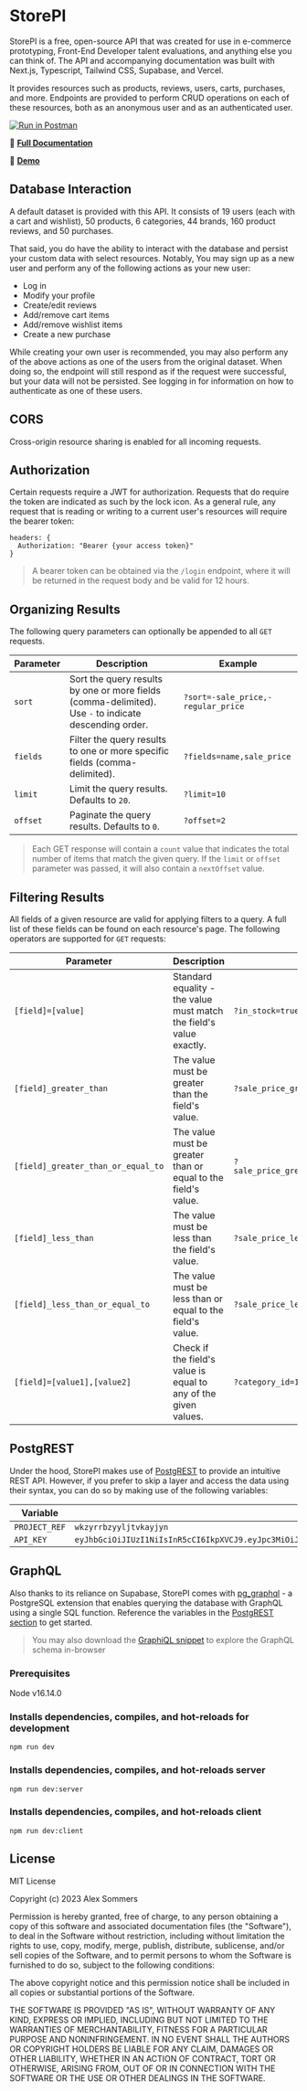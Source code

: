 # StorePI

StorePI is a free, open-source API that was created for use in e-commerce prototyping, Front-End Developer talent evaluations, and anything else you can think of. The API and accompanying documentation was built with Next.js, Typescript, Tailwind CSS, Supabase, and Vercel.

It provides resources such as products, reviews, users, carts, purchases, and more. Endpoints are provided to perform CRUD operations on each of these resources, both as an anonymous user and as an authenticated user.

[![Run in Postman](https://run.pstmn.io/button.svg)](https://app.getpostman.com/run-collection/12907395-876b1330-5f7c-4897-ab79-0603acc76801?action=collection%2Ffork&collection-url=entityId%3D12907395-876b1330-5f7c-4897-ab79-0603acc76801%26entityType%3Dcollection%26workspaceId%3D526243f7-f864-4c95-a9d4-92825249cad6#?env%5BProd%3A%20StorePI%5D=W3sia2V5IjoiVVJMIiwidmFsdWUiOiJodHRwczovL3N0b3JlcGkuaGVyb2t1YXBwLmNvbSIsImVuYWJsZWQiOnRydWUsInR5cGUiOiJkZWZhdWx0In0seyJrZXkiOiJwYXNzd29yZCIsInZhbHVlIjoicGFzc3dvcmQiLCJlbmFibGVkIjp0cnVlLCJ0eXBlIjoiZGVmYXVsdCJ9LHsia2V5Ijoiand0IiwidmFsdWUiOiIiLCJlbmFibGVkIjp0cnVlLCJ0eXBlIjoiYW55In1d)

🔗 **[Full Documentation](https://storepi.vercel.app)**

🔗 **[Demo](https://demo-storepi.netlify.app/)**

## Database Interaction

A default dataset is provided with this API. It consists of 19 users (each with a cart and wishlist), 50 products, 6 categories, 44 brands, 160 product reviews, and 50 purchases.

That said, you do have the ability to interact with the database and persist your custom data with select resources. Notably, You may sign up as a new user and perform any of the following actions as your new user:

- Log in
- Modify your profile
- Create/edit reviews
- Add/remove cart items
- Add/remove wishlist items
- Create a new purchase

While creating your own user is recommended, you may also perform any of the above actions as one of the users from the original dataset. When doing so, the endpoint will still respond as if the request were successful, but your data will not be persisted. See logging in for information on how to authenticate as one of these users.

## CORS

Cross-origin resource sharing is enabled for all incoming requests.

## Authorization

Certain requests require a JWT for authorization. Requests that do require the token are indicated as such by the lock icon. As a general rule, any request that is reading or writing to a current user's resources will require the bearer token:

```
headers: {
  Authorization: "Bearer {your access token}"
}
```

> A bearer token can be obtained via the `/login` endpoint, where it will be returned in the request body and be valid for 12 hours.

## Organizing Results

The following query parameters can optionally be appended to all `GET` requests.

| Parameter | Description                                                                                           | Example                            |
| --------- | ----------------------------------------------------------------------------------------------------- | ---------------------------------- |
| `sort`    | Sort the query results by one or more fields (comma-delimited). Use `-` to indicate descending order. | `?sort=-sale_price,-regular_price` |
| `fields`  | Filter the query results to one or more specific fields (comma-delimited).                            | `?fields=name,sale_price`          |
| `limit`   | Limit the query results. Defaults to `20`.                                                            | `?limit=10`                        |
| `offset`  | Paginate the query results. Defaults to `0`.                                                          | `?offset=2`                        |

> Each GET response will contain a `count` value that indicates the total number of items that match the given query. If the `limit` or `offset` parameter was passed, it will also contain a `nextOffset` value.

## Filtering Results

All fields of a given resource are valid for applying filters to a query. A full list of these fields can be found on each resource's page. The following operators are supported for `GET` requests:

| Parameter                          | Description                                                         | Example                                    |
| ---------------------------------- | ------------------------------------------------------------------- | ------------------------------------------ |
| `[field]=[value]`                  | Standard equality - the value must match the field's value exactly. | `?in_stock=true`                           |
| `[field]_greater_than`             | The value must be greater than the field's value.                   | `?sale_price_greater_than=100`             |
| `[field]_greater_than_or_equal_to` | The value must be greater than or equal to the field's value.       | `?sale_price_greater_than_or_equal_to=100` |
| `[field]_less_than`                | The value must be less than the field's value.                      | `?sale_price_less_than=200`                |
| `[field]_less_than_or_equal_to`    | The value must be less than or equal to the field's value.          | `?sale_price_less_than_or_equal_to=200`    |
| `[field]=[value1],[value2]`        | Check if the field's value is equal to any of the given values.     | `?category_id=1,2`                         |

## PostgREST

Under the hood, StorePI makes use of [PostgREST](https://postgrest.org/en/v7.0.0/) to provide an intuitive REST API. However, if you prefer to skip a layer and access the data using their syntax, you can do so by making use of the following variables:

| Variable      | Value                                                                                                                                                                                                              |
| ------------- | ------------------------------------------------------------------------------------------------------------------------------------------------------------------------------------------------------------------ |
| `PROJECT_REF` | `wkzyrrbzyyljtvkayjyn`                                                                                                                                                                                             |
| `API_KEY`     | `eyJhbGciOiJIUzI1NiIsInR5cCI6IkpXVCJ9.eyJpc3MiOiJzdXBhYmFzZSIsInJlZiI6IndrenlycmJ6eXlsanR2a2F5anluIiwicm9sZSI6ImFub24iLCJpYXQiOjE2ODk4MjM5NTYsImV4cCI6MjAwNTM5OTk1Nn0.dxSC_1fFOHxE5xPLfQTuzp5raKuPjoE1a9ab6vZn8KY` |

## GraphQL

Also thanks to its reliance on Supabase, StorePI comes with [pg_graphql](https://supabase.github.io/pg_graphql/supabase/#http-request) - a PostgreSQL extension that enables querying the database with GraphQL using a single SQL function. Reference the variables in the [PostgREST section](http://storepi.vercel.app/docs/introduction#postgrest) to get started.

> You may also download the [GraphiQL snippet](https://github.com/alexsommers7/store-pi/blob/380469b6f5ae93b358a72b1d31e8e415a64e11cd/public/supabase_graphiql.html) to explore the GraphQL schema in-browser

### Prerequisites

Node v16.14.0

### Installs dependencies, compiles, and hot-reloads for development

```
npm run dev
```

### Installs dependencies, compiles, and hot-reloads server

```
npm run dev:server
```

### Installs dependencies, compiles, and hot-reloads client

```
npm run dev:client
```

## License

MIT License

Copyright (c) 2023 Alex Sommers

Permission is hereby granted, free of charge, to any person obtaining a copy
of this software and associated documentation files (the "Software"), to deal
in the Software without restriction, including without limitation the rights
to use, copy, modify, merge, publish, distribute, sublicense, and/or sell
copies of the Software, and to permit persons to whom the Software is
furnished to do so, subject to the following conditions:

The above copyright notice and this permission notice shall be included in all
copies or substantial portions of the Software.

THE SOFTWARE IS PROVIDED "AS IS", WITHOUT WARRANTY OF ANY KIND, EXPRESS OR
IMPLIED, INCLUDING BUT NOT LIMITED TO THE WARRANTIES OF MERCHANTABILITY,
FITNESS FOR A PARTICULAR PURPOSE AND NONINFRINGEMENT. IN NO EVENT SHALL THE
AUTHORS OR COPYRIGHT HOLDERS BE LIABLE FOR ANY CLAIM, DAMAGES OR OTHER
LIABILITY, WHETHER IN AN ACTION OF CONTRACT, TORT OR OTHERWISE, ARISING FROM,
OUT OF OR IN CONNECTION WITH THE SOFTWARE OR THE USE OR OTHER DEALINGS IN THE
SOFTWARE.
